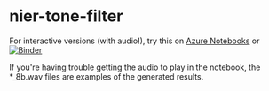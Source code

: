 # nier-tone-filter
For interactive versions (with audio!), try this on 
[Azure Notebooks](https://niertonefilter-helenyang.notebooks.azure.com/j/notebooks/NieR%20Automata%20Tone%20Filter%20Prototype.ipynb#8-bit-Music) or [![Binder](https://mybinder.org/badge_logo.svg)](https://mybinder.org/v2/gh/Helen-Yang/nier-tone-filter/master)

If you're having trouble getting the audio to play in the notebook, the *_8b.wav files are examples of the generated results. 
